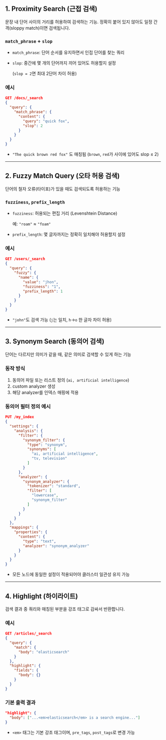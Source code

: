 ## 1. Proximity Search (근접 검색)

문장 내 단어 사이의 거리를 허용하여 검색하는 기능. 정확히 붙어 있지 않아도 일정 간격(sloppy match)이면 검색됩니다.

### `match_phrase` + `slop`

- `match_phrase`: 단어 순서를 유지하면서 인접 단어를 찾는 쿼리
- `slop`: 중간에 몇 개의 단어까지 끼어 있어도 허용할지 설정
    
    (`slop = 2`면 최대 2단어 차이 허용)
    

### 예시

```json
GET /docs/_search
{
  "query": {
    "match_phrase": {
      "content": {
        "query": "quick fox",
        "slop": 2
      }
    }
  }
}

```

- `"The quick brown red fox"` 도 매칭됨 (`brown`, `red`가 사이에 있어도 slop ≤ 2)

---

## 2. Fuzzy Match Query (오타 허용 검색)

단어의 철자 오류(타이포)가 있을 때도 검색되도록 허용하는 기능

### `fuzziness`, `prefix_length`

- `fuzziness`: 허용되는 편집 거리 (Levenshtein Distance)
    
    예: `"roam"` ≈ `"foam"`
    
- `prefix_length`: 몇 글자까지는 정확히 일치해야 허용할지 설정

### 예시

```json
GET /users/_search
{
  "query": {
    "fuzzy": {
      "name": {
        "value": "jhon",
        "fuzziness": "1",
        "prefix_length": 1
      }
    }
  }
}

```

- `"john"`도 검색 가능 (`j`는 일치, `h`→`o` 한 글자 차이 허용)

---

## 3. Synonym Search (동의어 검색)

단어는 다르지만 의미가 같을 때, 같은 의미로 검색할 수 있게 하는 기능

### 동작 방식

1. 동의어 파일 또는 리스트 정의 (`ai, artificial intelligence`)
2. custom analyzer 생성
3. 해당 analyzer를 인덱스 매핑에 적용

### 동의어 필터 정의 예시

```json
PUT /my_index
{
  "settings": {
    "analysis": {
      "filter": {
        "synonym_filter": {
          "type": "synonym",
          "synonyms": [
            "ai, artificial intelligence",
            "tv, television"
          ]
        }
      },
      "analyzer": {
        "synonym_analyzer": {
          "tokenizer": "standard",
          "filter": [
            "lowercase",
            "synonym_filter"
          ]
        }
      }
    }
  },
  "mappings": {
    "properties": {
      "content": {
        "type": "text",
        "analyzer": "synonym_analyzer"
      }
    }
  }
}

```

- 모든 노드에 동일한 설정이 적용되어야 클러스터 일관성 유지 가능

---

## 4. Highlight (하이라이트)

검색 결과 중 쿼리와 매칭된 부분을 강조 태그로 감싸서 반환합니다.

### 예시

```json
GET /articles/_search
{
  "query": {
    "match": {
      "body": "elasticsearch"
    }
  },
  "highlight": {
    "fields": {
      "body": {}
    }
  }
}

```

### 기본 출력 결과

```json
"highlight": {
  "body": ["...<em>elasticsearch</em> is a search engine..."]
}

```

- `<em>` 태그는 기본 강조 태그이며, `pre_tags`, `post_tags`로 변경 가능
